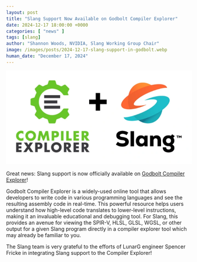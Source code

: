 ```yaml
---
layout: post
title: "Slang Support Now Available on Godbolt Compiler Explorer"
date: 2024-12-17 18:00:00 +0000
categories: [ "news" ]
tags: [slang]
author: "Shannon Woods, NVIDIA, Slang Working Group Chair"
image: /images/posts/2024-12-17-slang-support-in-godbolt.webp
human_date: "December 17, 2024"
---
```


<img src="/images/posts/2024-12-17-slang-support-in-godbolt.webp" alt="" class="img-fluid">

Great news: Slang support is now officially available on [Godbolt Compiler Explorer](https://godbolt.org/z/193GxYrn6)!
 
Godbolt Compiler Explorer is a widely-used online tool that allows developers to write code in various programming languages and see the resulting assembly code in real-time. This powerful resource helps users understand how high-level code translates to lower-level instructions, making it an invaluable educational and debugging tool. For Slang, this provides an avenue for viewing the SPIR-V, HLSL, GLSL, WGSL, or other output for a given Slang program directly in a compiler explorer tool which may already be familiar to you.

The Slang team is very grateful to the efforts of LunarG engineer Spencer Fricke in integrating Slang support to the Compiler Explorer!

